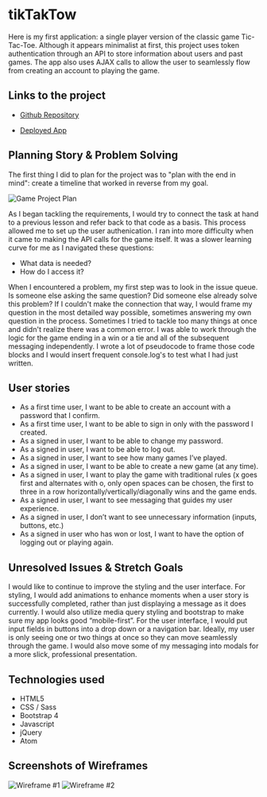 # tikTakTow

Here is my first application: a single player version of the classic game Tic-Tac-Toe.
Although it appears minimalist at first, this project uses token authentication
through an API to store information about users and past games.
The app also uses AJAX calls to allow the user to seamlessly flow
from creating an account to playing the game.


## Links to the project

* [Github Repository](https://github.com/adamrturman/tiktaktow-client)

* [Deployed App](https://adamrturman.github.io/tiktaktow-client/)

## Planning Story & Problem Solving
The first thing I did to plan for the project was to "plan with the end in mind": create a timeline that worked in reverse from my goal.

![Game Project Plan](https://i.imgur.com/l8gD3Ca.jpg)

As I began tackling the requirements, I would try to connect the task at
hand to a previous lesson and refer back to that code as a basis. This
process allowed me to set up the user authenication. I ran into more
difficulty when it came to making the API calls for the game itself. It
was a slower learning curve for me as I navigated these questions:
* What data is needed?
* How do I access it?

When I encountered a problem, my first step was to look in the issue queue.
Is someone else asking the same question? Did someone else already solve
this problem? If I couldn't make the connection that way, I would frame my
question in the most detailed way possible, sometimes answering my own
question in the process. Sometimes I tried to tackle too many things at
once and didn't realize there was a common error.
I was able to work through the logic for the game ending in a win or a tie
and all of the subsequent messaging independently. I wrote a lot of
pseudocode to frame those code blocks and I would insert frequent
console.log's to test what I had just written.


## User stories

* As a first time user, I want to be able to create an account
with a password that I confirm.
* As a first time user, I want to be able to sign in only with the password I created.
* As a signed in user, I want to be able to change my password.
* As a signed in user, I want to be able to log out.
* As a signed in user, I want to see how many games I’ve played.
* As a signed in user, I want to be able to create a new game (at any time).
* As a signed in user, I want to play the game with traditional rules
(x goes first and alternates with o, only open spaces can be chosen,
the first to three in a row horizontally/vertically/diagonally wins
and the game ends.
* As a signed in user, I want to see messaging that guides my user experience.
* As a signed in user, I don’t want to see unnecessary information (inputs, buttons, etc.)
* As a signed in user who has won or lost, I want to have the option
of logging out or playing again.

## Unresolved Issues & Stretch Goals

I would like to continue to improve the styling and the user interface.
For styling, I would add animations to enhance moments when a user story
is successfully completed, rather than just displaying a message as it
does currently. I would also utilize media query styling and bootstrap
to make sure my app looks good “mobile-first”.  For the user interface,
I would put input fields in buttons into a drop down or a navigation bar.
Ideally, my user is only seeing one or two things at once so they can
move seamlessly through the game. I would also move some of my messaging
into modals for a more slick, professional presentation.

## Technologies used

* HTML5
* CSS / Sass
* Bootstrap 4
* Javascript
* jQuery
* Atom

## Screenshots of Wireframes

![Wireframe #1](https://i.imgur.com/dxNQNpT.jpg)
![Wireframe #2](https://i.imgur.com/DuRndp3.jpg)
